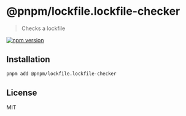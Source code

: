 # @pnpm/lockfile.lockfile-checker

> Checks a lockfile

[![npm version](https://img.shields.io/npm/v/@pnpm/lockfile.lockfile-checker.svg)](https://www.npmjs.com/package/@pnpm/lockfile.lockfile-checker)

## Installation

```sh
pnpm add @pnpm/lockfile.lockfile-checker
```

## License

MIT
